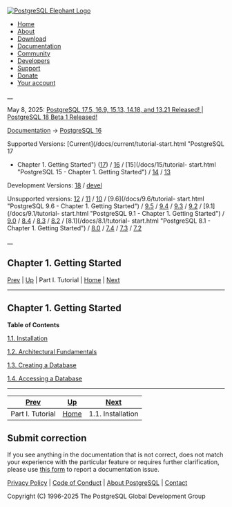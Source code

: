 [ ![PostgreSQL Elephant Logo](/media/img/about/press/elephant.png) ](/)

  * [Home](/ "Home")
  * [About](/about/ "About")
  * [Download](/download/ "Download")
  * [Documentation](/docs/ "Documentation")
  * [Community](/community/ "Community")
  * [Developers](/developer/ "Developers")
  * [Support](/support/ "Support")
  * [Donate](/about/donate/ "Donate")
  * [Your account](/account/ "Your account")

__

May 8, 2025: [ PostgreSQL 17.5, 16.9, 15.13, 14.18, and 13.21 Released! ](/about/news/postgresql-175-169-1513-1418-and-1321-released-3072/) | [ PostgreSQL 18 Beta 1 Released! ](/about/news/postgresql-18-beta-1-released-3070/)

[Documentation](/docs/ "Documentation") -> [PostgreSQL
16](/docs/16/index.html)

Supported Versions: [Current](/docs/current/tutorial-start.html "PostgreSQL 17
- Chapter 1. Getting Started") ([17](/docs/17/tutorial-start.html "PostgreSQL
17 - Chapter 1. Getting Started")) / [16](/docs/16/tutorial-start.html
"PostgreSQL 16 - Chapter 1. Getting Started") / [15](/docs/15/tutorial-
start.html "PostgreSQL 15 - Chapter 1. Getting Started") /
[14](/docs/14/tutorial-start.html "PostgreSQL 14 - Chapter 1. Getting
Started") / [13](/docs/13/tutorial-start.html "PostgreSQL 13 -
Chapter 1. Getting Started")

Development Versions: [18](/docs/18/tutorial-start.html "PostgreSQL 18 -
Chapter 1. Getting Started") / [devel](/docs/devel/tutorial-start.html
"PostgreSQL devel - Chapter 1. Getting Started")

Unsupported versions: [12](/docs/12/tutorial-start.html "PostgreSQL 12 -
Chapter 1. Getting Started") / [11](/docs/11/tutorial-start.html "PostgreSQL
11 - Chapter 1. Getting Started") / [10](/docs/10/tutorial-start.html
"PostgreSQL 10 - Chapter 1. Getting Started") / [9.6](/docs/9.6/tutorial-
start.html "PostgreSQL 9.6 - Chapter 1. Getting Started") /
[9.5](/docs/9.5/tutorial-start.html "PostgreSQL 9.5 - Chapter 1. Getting
Started") / [9.4](/docs/9.4/tutorial-start.html "PostgreSQL 9.4 -
Chapter 1. Getting Started") / [9.3](/docs/9.3/tutorial-start.html "PostgreSQL
9.3 - Chapter 1. Getting Started") / [9.2](/docs/9.2/tutorial-start.html
"PostgreSQL 9.2 - Chapter 1. Getting Started") / [9.1](/docs/9.1/tutorial-
start.html "PostgreSQL 9.1 - Chapter 1. Getting Started") /
[9.0](/docs/9.0/tutorial-start.html "PostgreSQL 9.0 - Chapter 1. Getting
Started") / [8.4](/docs/8.4/tutorial-start.html "PostgreSQL 8.4 -
Chapter 1. Getting Started") / [8.3](/docs/8.3/tutorial-start.html "PostgreSQL
8.3 - Chapter 1. Getting Started") / [8.2](/docs/8.2/tutorial-start.html
"PostgreSQL 8.2 - Chapter 1. Getting Started") / [8.1](/docs/8.1/tutorial-
start.html "PostgreSQL 8.1 - Chapter 1. Getting Started") /
[8.0](/docs/8.0/tutorial-start.html "PostgreSQL 8.0 - Chapter 1. Getting
Started") / [7.4](/docs/7.4/tutorial-start.html "PostgreSQL 7.4 -
Chapter 1. Getting Started") / [7.3](/docs/7.3/tutorial-start.html "PostgreSQL
7.3 - Chapter 1. Getting Started") / [7.2](/docs/7.2/tutorial-start.html
"PostgreSQL 7.2 - Chapter 1. Getting Started")

__

Chapter 1. Getting Started  
---  
[Prev](tutorial.html "Part I. Tutorial")  | [Up](tutorial.html "Part I. Tutorial") | Part I. Tutorial | [Home](index.html "PostgreSQL 16.9 Documentation") |  [Next](tutorial-install.html "1.1. Installation")  
  
* * *

## Chapter 1. Getting Started

**Table of Contents**

[1.1. Installation](tutorial-install.html)

[1.2. Architectural Fundamentals](tutorial-arch.html)

[1.3. Creating a Database](tutorial-createdb.html)

[1.4. Accessing a Database](tutorial-accessdb.html)

* * *

[Prev](tutorial.html "Part I. Tutorial")  | [Up](tutorial.html "Part I. Tutorial") |  [Next](tutorial-install.html "1.1. Installation")  
---|---|---  
Part I. Tutorial  | [Home](index.html "PostgreSQL 16.9 Documentation") |  1.1. Installation  
  
## Submit correction

If you see anything in the documentation that is not correct, does not match
your experience with the particular feature or requires further clarification,
please use [this form](/account/comments/new/16/tutorial-start.html/) to
report a documentation issue.

[Privacy Policy](/about/privacypolicy) | [Code of Conduct](/about/policies/coc/) | [About PostgreSQL](/about/) | [Contact](/about/contact/)  

Copyright (C) 1996-2025 The PostgreSQL Global Development Group

